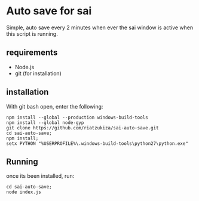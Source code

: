 # Auto save for sai

Simple, auto save every 2 minutes when ever the sai window is active when this script is running.

## requirements

+ Node.js 
+ git (for installation)

## installation
With git bash open, enter the following:

```
npm install --global --production windows-build-tools
npm install --global node-gyp
git clone https://github.com/riatzukiza/sai-auto-save.git
cd sai-auto-save;
npm install;
setx PYTHON "%USERPROFILE%\.windows-build-tools\python27\python.exe"
```

## Running

once its been installed, run:
```
cd sai-auto-save;
node index.js
```
